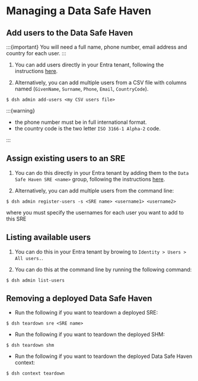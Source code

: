 # Managing a Data Safe Haven

## Add users to the Data Safe Haven

:::{important}
You will need a full name, phone number, email address and country for each user.
:::

1. You can add users directly in your Entra tenant, following the instructions [here](https://learn.microsoft.com/en-us/entra/fundamentals/how-to-create-delete-users).

2. Alternatively, you can add multiple users from a CSV file with columns named (`GivenName`, `Surname`, `Phone`, `Email`, `CountryCode`).

```{code} shell
$ dsh admin add-users <my CSV users file>
```

:::{warning}

- the phone number must be in full international format.
- the country code is the two letter `ISO 3166-1 Alpha-2` code.

:::

## Assign existing users to an SRE

1. You can do this directly in your Entra tenant by adding them to the `Data Safe Haven SRE <name>` group, following the instructions [here](https://learn.microsoft.com/en-us/entra/fundamentals/groups-view-azure-portal#add-a-group-member).

2. Alternatively, you can add multiple users from the command line:

```{code} shell
$ dsh admin register-users -s <SRE name> <username1> <username2>
```

where you must specify the usernames for each user you want to add to this SRE

## Listing available users

1. You can do this in your Entra tenant by browing to `Identity > Users > All users.`.

2. You can do this at the command line by running the following command:

```{code} shell
$ dsh admin list-users
```

## Removing a deployed Data Safe Haven

- Run the following if you want to teardown a deployed SRE:

```{code} shell
$ dsh teardown sre <SRE name>
```

- Run the following if you want to teardown the deployed SHM:

```{code} shell
$ dsh teardown shm
```

- Run the following if you want to teardown the deployed Data Safe Haven context:

```{code} shell
$ dsh context teardown
```
